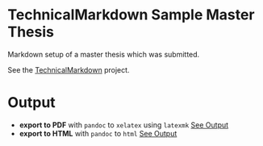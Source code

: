 # TechnicalMarkdown Sample Master Thesis

Markdown setup of a master thesis which was submitted.

See the [TechnicalMarkdown](https://github.com/gabyx/TechnicalMarkdown) project.

# Output

  - **export to PDF** with `pandoc` to `xelatex` using `latexmk`
    [See Output](docs/output/thesis/Content.pdf)
  - **export to HTML** with `pandoc` to `html`
    [See Output](https://gabyx.github.io/TechnicalMarkdown-Thesis/docs/html-package/thesis/Content.html)
